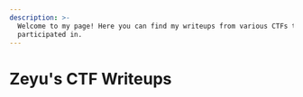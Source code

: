 ```yaml
---
description: >-
  Welcome to my page! Here you can find my writeups from various CTFs that I've
  participated in.
---
```


# Zeyu's CTF Writeups

